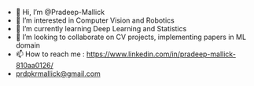 - 👋 Hi, I’m @Pradeep-Mallick
- 👀 I’m interested in Computer Vision and Robotics
- 🌱 I’m currently learning Deep Learning and Statistics 
- 💞️ I’m looking to collaborate on CV projects, implementing papers in ML domain 
- 📫 How to reach me : https://www.linkedin.com/in/pradeep-mallick-810aa0126/ 
- prdpkrmallick@gmail.com

<!---
Pradeep-Mallick/Pradeep-Mallick is a ✨ special ✨ repository because its `README.md` (this file) appears on your GitHub profile.
You can click the Preview link to take a look at your changes.
--->
